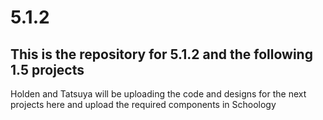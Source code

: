 # 5.1.2
## This is the repository for 5.1.2 and the following 1.5 projects
Holden and Tatsuya will be uploading the code and designs for the next projects here and upload the required components in Schoology 
